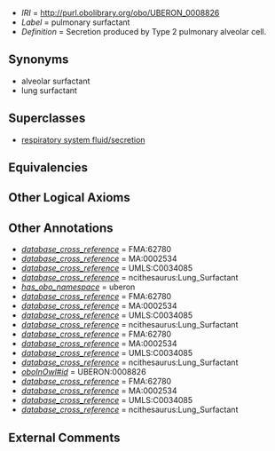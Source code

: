  * *IRI* = http://purl.obolibrary.org/obo/UBERON_0008826
 * *Label* = pulmonary surfactant
 * *Definition* = Secretion produced by Type 2 pulmonary alveolar cell.

## Synonyms

 * alveolar surfactant
 * lung surfactant

## Superclasses

 * [respiratory system fluid/secretion](../../UBERON/38/UBERON_0006538.md)

## Equivalencies


## Other Logical Axioms


## Other Annotations

 * *[database_cross_reference](../../ef/oboInOwl#hasDbXref.md)* = FMA:62780
 * *[database_cross_reference](../../ef/oboInOwl#hasDbXref.md)* = MA:0002534
 * *[database_cross_reference](../../ef/oboInOwl#hasDbXref.md)* = UMLS:C0034085
 * *[database_cross_reference](../../ef/oboInOwl#hasDbXref.md)* = ncithesaurus:Lung_Surfactant
 * *[has_obo_namespace](../../ce/oboInOwl#hasOBONamespace.md)* = uberon
 * *[database_cross_reference](../../ef/oboInOwl#hasDbXref.md)* = FMA:62780
 * *[database_cross_reference](../../ef/oboInOwl#hasDbXref.md)* = MA:0002534
 * *[database_cross_reference](../../ef/oboInOwl#hasDbXref.md)* = UMLS:C0034085
 * *[database_cross_reference](../../ef/oboInOwl#hasDbXref.md)* = ncithesaurus:Lung_Surfactant
 * *[database_cross_reference](../../ef/oboInOwl#hasDbXref.md)* = FMA:62780
 * *[database_cross_reference](../../ef/oboInOwl#hasDbXref.md)* = MA:0002534
 * *[database_cross_reference](../../ef/oboInOwl#hasDbXref.md)* = UMLS:C0034085
 * *[database_cross_reference](../../ef/oboInOwl#hasDbXref.md)* = ncithesaurus:Lung_Surfactant
 * *[oboInOwl#id](../../id/oboInOwl#id.md)* = UBERON:0008826
 * *[database_cross_reference](../../ef/oboInOwl#hasDbXref.md)* = FMA:62780
 * *[database_cross_reference](../../ef/oboInOwl#hasDbXref.md)* = MA:0002534
 * *[database_cross_reference](../../ef/oboInOwl#hasDbXref.md)* = UMLS:C0034085
 * *[database_cross_reference](../../ef/oboInOwl#hasDbXref.md)* = ncithesaurus:Lung_Surfactant

## External Comments

